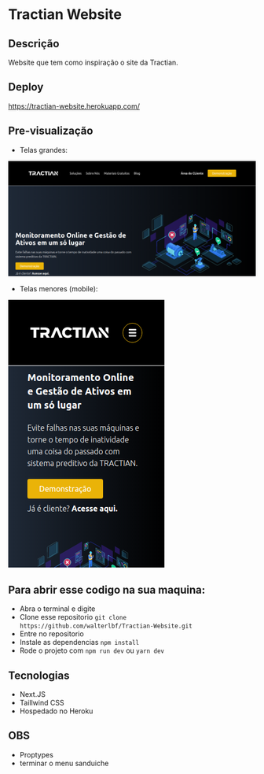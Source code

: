 
# Tractian Website

## Descrição

Website que tem como inspiração o site da Tractian.

## Deploy

https://tractian-website.herokuapp.com/

## Pre-visualização

- Telas grandes:

![image](desktop.png)

- Telas menores (mobile):
 
![image](mobile.png)

## Para abrir esse codigo na sua maquina:

- Abra o terminal e digite
- Clone esse repositorio  `git clone https://github.com/walterlbf/Tractian-Website.git`
- Entre no repositorio
- Instale as dependencias `npm install`
- Rode o projeto com `npm run dev` ou `yarn dev`

## Tecnologias 

- Next.JS
- Taillwind CSS
- Hospedado no Heroku

## OBS
- Proptypes
- terminar o menu sanduiche


